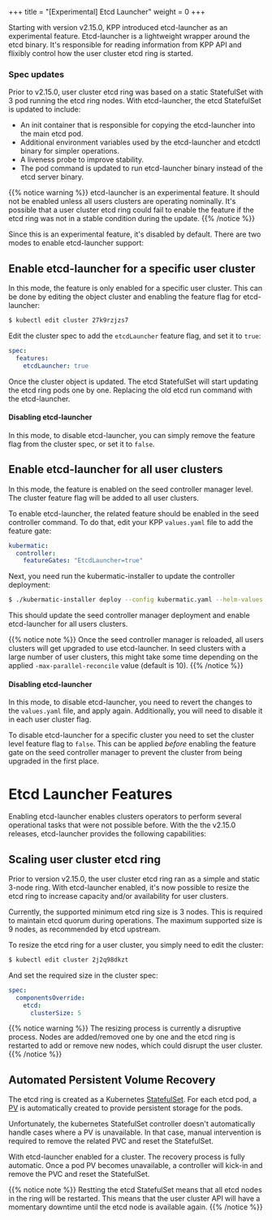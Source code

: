+++
title = "[Experimental] Etcd Launcher"
weight = 0
+++

Starting with version v2.15.0, KPP introduced etcd-launcher as an experimental feature. Etcd-launcher is a lightweight wrapper around the etcd binary. It's responsible for reading information from KPP API and flixibly control how the user cluster etcd ring is started.

### Spec updates
Prior to v2.15.0, user cluster etcd ring was based on a static StatefulSet with 3 pod running the etcd ring nodes.
With etcd-launcher, the etcd StatefulSet is updated to include:
- An init container that is responsible for copying the etcd-launcher into the main etcd pod.
- Additional environment variables used by the etcd-launcher and etcdctl binary for simpler operations.
- A liveness probe to improve stability.
- The pod command is updated to run etcd-launcher binary instead of the etcd server binary.

{{% notice warning %}}
etcd-launcher is an experimental feature. It should not be enabled unless all users clusters are operating nominally. It's possible that a user cluster etcd ring could fail to enable the feature if the etcd ring was not in a stable condition during the update.
{{% /notice %}}

Since this is an experimental feature, it's disabled by default. There are two modes to enable etcd-launcher support:
## Enable etcd-launcher for a specific user cluster
In this mode, the feature is only enabled for a specific user cluster. This can be done by editing the object cluster and enabling the feature flag for etcd-launcher:

```bash
$ kubectl edit cluster 27k9rzjzs7
```

Edit the cluster spec to add the `etcdLauncher` feature flag, and set it to `true`:

```yaml
spec:
  features:
    etcdLauncher: true
```

Once the cluster object is updated. The etcd StatefulSet will start updating the etcd ring pods one by one. Replacing the old etcd run command with the etcd-launcher.

#### Disabling etcd-launcher
In this mode, to disable etcd-launcher, you can simply remove the feature flag from the cluster spec, or set it to `false`.

## Enable etcd-launcher for all user clusters
In this mode, the feature is enabled on the seed controller manager level. The cluster feature flag will be added to all user clusters.

To enable etcd-launcher, the related feature should be enabled in the seed controller command. To do that, edit your KPP `values.yaml` file to add the feature gate:

```yaml
kubermatic:
  controller:
    featureGates: "EtcdLauncher=true"
```
Next, you need run the kubermatic-installer to update the controller deployment:

```bash
$ ./kubermatic-installer deploy --config kubermatic.yaml --helm-values values.yaml
```
This should update the seed controller manager deployment and enable etcd-launcher for all users clusters.

{{% notice note %}}
Once the seed controller manager is reloaded, all users clusters will get upgraded to use etcd-launcher. In seed clusters with a large number of user clusters, this might take some time depending on the applied `-max-parallel-reconcile` value (default is 10).
{{% /notice %}}


#### Disabling etcd-launcher
In this mode, to disable etcd-launcher, you need to revert the changes to the `values.yaml` file, and apply again. Additionally, you will need to disable it in each user cluster flag.

To disable etcd-launcher for a specific cluster you need to set the cluster level feature flag to `false`. This can be applied _before_ enabling the feature gate on the seed controller manager to prevent the cluster from being upgraded in the first place.


# Etcd Launcher Features
Enabling etcd-launcher enables clusters operators to perform several operational tasks that were not possible before. With the the v2.15.0 releases, etcd-launcher provides the following capabilities:

## Scaling user cluster etcd ring
Prior to version v2.15.0, the user cluster etcd ring ran as a simple and static 3-node ring. With etcd-launcher enabled, it's now possible to resize the etcd ring to increase capacity and/or availability for user clusters.

Currently, the supported minimum etcd ring size is 3 nodes. This is required to maintain etcd quorum during operations. The maximum supported size is 9 nodes, as recommended by etcd upstream.

To resize the etcd ring for a user cluster, you simply need to edit the cluster:

```bash
$ kubectl edit cluster 2j2q98dkzt
```

And set the required size in the cluster spec:

```yaml
spec:
  componentsOverride:
    etcd:
      clusterSize: 5
```

{{% notice warning %}}
The resizing process is currently a disruptive process. Nodes are added/removed one by one and the etcd ring is restarted to add or remove new nodes, which could disrupt the user cluster.
{{% /notice %}}

## Automated Persistent Volume Recovery
The etcd ring is created as a Kubernetes [StatefulSet](https://kubernetes.io/docs/tutorials/stateful-application/basic-stateful-set/). For each etcd pod, a [PV](https://kubernetes.io/docs/concepts/storage/persistent-volumes/) is automatically created to provide persistent storage for the pods.

Unfortunately, the kubernetes StatefulSet controller doesn't automatically handle cases where a PV is unavailable. In that case, manual intervention is required to remove the related PVC and reset the StatefulSet.

With etcd-launcher enabled for a cluster. The recovery process is fully automatic. Once a pod PV becomes unavailable, a controller will kick-in and remove the PVC and reset the StatefulSet.

{{% notice note %}}
Restting the etcd StatefulSet means that all etcd nodes in the ring will be restarted. This means that the user cluster API will have a momentary downtime until the etcd node is available again.
{{% /notice %}}
